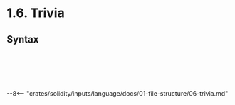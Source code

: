 <!-- This file is generated automatically by infrastructure scripts. Please don't edit by hand. -->

# 1.6. Trivia

## Syntax

```{ .ebnf #Whitespace }

```

<pre ebnf-snippet="Whitespace" style="display: none;"><a href="#Whitespace"><span class="k">WHITESPACE</span></a><span class="o"> = </span><span class="o">(</span><span class="s2">" "</span><span class="o"> | </span><span class="s2">"\t"</span><span class="o">)</span><span class="o">+</span><span class="o">;</span></pre>

```{ .ebnf #EndOfLine }

```

<pre ebnf-snippet="EndOfLine" style="display: none;"><a href="#EndOfLine"><span class="k">END_OF_LINE</span></a><span class="o"> = </span><span class="s2">"\r"</span><span class="o">?</span><span class="o"> </span><span class="s2">"\n"</span><span class="o">;</span></pre>

```{ .ebnf #SingleLineComment }

```

<pre ebnf-snippet="SingleLineComment" style="display: none;"><a href="#SingleLineComment"><span class="k">SINGLE_LINE_COMMENT</span></a><span class="o"> = </span><span class="s2">"//"</span><span class="o"> </span><span class="o">(</span><span class="o">!</span><span class="o">(</span><span class="s2">"\r"</span><span class="o"> </span><span class="s2">"\n"</span><span class="o">)</span><span class="o">)</span><span class="o">*</span><span class="o">;</span></pre>

```{ .ebnf #MultiLineComment }

```

<pre ebnf-snippet="MultiLineComment" style="display: none;"><a href="#MultiLineComment"><span class="k">MULTI_LINE_COMMENT</span></a><span class="o"> = </span><span class="s2">"/*"</span><span class="o"> </span><span class="o">(</span><span class="o">!</span><span class="s2">"*"</span><span class="o"> | </span><span class="s2">"*"</span><span class="o">)</span><span class="o">*</span><span class="o"> </span><span class="s2">"*/"</span><span class="o">;</span></pre>

```{ .ebnf #SingleLineNatSpecComment }

```

<pre ebnf-snippet="SingleLineNatSpecComment" style="display: none;"><a href="#SingleLineNatSpecComment"><span class="k">SINGLE_LINE_NAT_SPEC_COMMENT</span></a><span class="o"> = </span><span class="s2">"///"</span><span class="o"> </span><span class="o">(</span><span class="o">!</span><span class="o">(</span><span class="s2">"\r"</span><span class="o"> </span><span class="s2">"\n"</span><span class="o">)</span><span class="o">)</span><span class="o">*</span><span class="o">;</span></pre>

```{ .ebnf #MultiLineNatSpecComment }

```

<pre ebnf-snippet="MultiLineNatSpecComment" style="display: none;"><a href="#MultiLineNatSpecComment"><span class="k">MULTI_LINE_NAT_SPEC_COMMENT</span></a><span class="o"> = </span><span class="s2">"/**"</span><span class="o"> </span><span class="o">(</span><span class="o">!</span><span class="s2">"*"</span><span class="o"> | </span><span class="s2">"*"</span><span class="o">)</span><span class="o">*</span><span class="o"> </span><span class="s2">"*/"</span><span class="o">;</span></pre>

--8<-- "crates/solidity/inputs/language/docs/01-file-structure/06-trivia.md"
